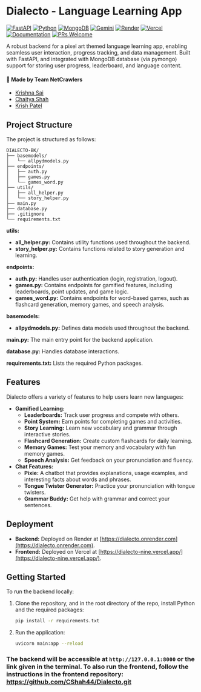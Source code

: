 # Dialecto - Language Learning App

[![FastAPI](https://img.shields.io/badge/FastAPI-005571?style=for-the-badge&logo=fastapi)](https://fastapi.tiangolo.com/)
[![Python](https://img.shields.io/badge/python-3.9+-blue.svg?style=for-the-badge&logo=python&logoColor=white)](https://www.python.org)
[![MongoDB](https://img.shields.io/badge/MongoDB-%234ea94b.svg?style=for-the-badge&logo=mongodb&logoColor=white)](https://www.mongodb.com/)
[![Gemini](https://img.shields.io/badge/Gemini_AI-8E75B2?style=for-the-badge&logo=google&logoColor=white)](https://gemini.google.com/)
[![Render](https://img.shields.io/badge/Render-%46E3B7.svg?style=for-the-badge&logo=render&logoColor=white)](https://dialecto.onrender.com)
[![Vercel](https://img.shields.io/badge/vercel-%23000000.svg?style=for-the-badge&logo=vercel&logoColor=white)](https://dialecto-nine.vercel.app/)
[![Documentation](https://img.shields.io/badge/docs-API_Documentation-blue?style=for-the-badge)](https://dialecto.onrender.com/docs)
[![PRs Welcome](https://img.shields.io/badge/PRs-welcome-brightgreen.svg?style=for-the-badge)](https://makeapullrequest.com)

A robust backend for a pixel art themed language learning app, enabling seamless user interaction, progress tracking, and data management. Built with FastAPI, and integrated with MongoDB database (via pymongo) support for storing user progress, leaderboard, and language content.

#### 🚀 Made by Team NetCrawlers
- [Krishna Sai](https://github.com/melohub-xbit)
- [Chaitya Shah](https://github.com/CShah44)
- [Krish Patel](https://github.com/kodercrish)

## Project Structure

The project is structured as follows:
```
DIALECTO-BK/
├── basemodels/
│   └── allpydmodels.py
├── endpoints/
│   ├── auth.py
│   ├── games.py
│   └── games_word.py
├── utils/
│   ├── all_helper.py
│   └── story_helper.py
├── main.py
├── database.py
├── .gitignore
└── requirements.txt
```

**utils:**
- **all_helper.py:** Contains utility functions used throughout the backend.
- **story_helper.py:** Contains functions related to story generation and learning.

**endpoints:**
- **auth.py:** Handles user authentication (login, registration, logout).
- **games.py:** Contains endpoints for gamified features, including leaderboards, point updates, and game logic.
- **games_word.py:** Contains endpoints for word-based games, such as flashcard generation, memory games, and speech analysis.

**basemodels:**
- **allpydmodels.py:** Defines data models used throughout the backend.

**main.py:** The main entry point for the backend application.

**database.py:** Handles database interactions.

**requirements.txt:** Lists the required Python packages.

## Features

Dialecto offers a variety of features to help users learn new languages:

- **Gamified Learning:**
    - **Leaderboards:** Track user progress and compete with others.
    - **Point System:** Earn points for completing games and activities.
    - **Story Learning:** Learn new vocabulary and grammar through interactive stories.
    - **Flashcard Generation:** Create custom flashcards for daily learning.
    - **Memory Games:** Test your memory and vocabulary with fun memory games.
    - **Speech Analysis:** Get feedback on your pronunciation and fluency.
- **Chat Features:**
    - **Pixie:** A chatbot that provides explanations, usage examples, and interesting facts about words and phrases.
    - **Tongue Twister Generator:** Practice your pronunciation with tongue twisters.
    - **Grammar Buddy:** Get help with grammar and correct your sentences.

## Deployment

- **Backend:** Deployed on Render at [https://dialecto.onrender.com](https://dialecto.onrender.com).
- **Frontend:** Deployed on Vercel at [https://dialecto-nine.vercel.app/](https://dialecto-nine.vercel.app/).

## Getting Started

To run the backend locally:

1. Clone the repository, and in the root directory of the repo, install Python and the required packages:
   ```bash
   pip install -r requirements.txt
   ```
2. Run the application:
   ```bash
   uvicorn main:app --reload
   ```

### The backend will be accessible at `http://127.0.0.1:8000` or the link given in the terminal. To also run the frontend, follow the instructions in the frontend repository: https://github.com/CShah44/Dialecto.git
